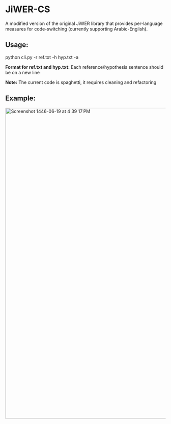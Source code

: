 # JiWER-CS

A modified version of the original JiWER library that provides per-language measures for code-switching (currently supporting Arabic-English).

## Usage:
python cli.py -r ref.txt -h hyp.txt -a

**Format for ref.txt and hyp.txt:** Each reference/hypothesis sentence should be on a new line


**Note:** The current code is spaghetti, it requires cleaning and refactoring

## Example: 

<img width="977" alt="Screenshot 1446-06-19 at 4 39 17 PM" src="https://github.com/user-attachments/assets/3e25d401-815e-4369-aa99-a1af1e5e5f32" />
